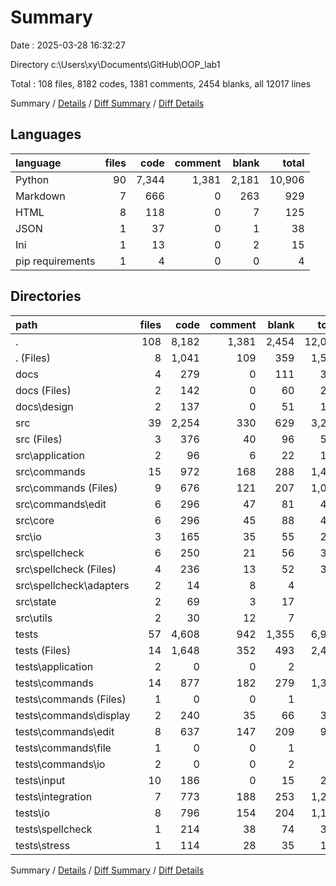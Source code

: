 # Summary

Date : 2025-03-28 16:32:27

Directory c:\\Users\\xy\\Documents\\GitHub\\OOP_lab1

Total : 108 files,  8182 codes, 1381 comments, 2454 blanks, all 12017 lines

Summary / [Details](details.md) / [Diff Summary](diff.md) / [Diff Details](diff-details.md)

## Languages
| language | files | code | comment | blank | total |
| :--- | ---: | ---: | ---: | ---: | ---: |
| Python | 90 | 7,344 | 1,381 | 2,181 | 10,906 |
| Markdown | 7 | 666 | 0 | 263 | 929 |
| HTML | 8 | 118 | 0 | 7 | 125 |
| JSON | 1 | 37 | 0 | 1 | 38 |
| Ini | 1 | 13 | 0 | 2 | 15 |
| pip requirements | 1 | 4 | 0 | 0 | 4 |

## Directories
| path | files | code | comment | blank | total |
| :--- | ---: | ---: | ---: | ---: | ---: |
| . | 108 | 8,182 | 1,381 | 2,454 | 12,017 |
| . (Files) | 8 | 1,041 | 109 | 359 | 1,509 |
| docs | 4 | 279 | 0 | 111 | 390 |
| docs (Files) | 2 | 142 | 0 | 60 | 202 |
| docs\\design | 2 | 137 | 0 | 51 | 188 |
| src | 39 | 2,254 | 330 | 629 | 3,213 |
| src (Files) | 3 | 376 | 40 | 96 | 512 |
| src\\application | 2 | 96 | 6 | 22 | 124 |
| src\\commands | 15 | 972 | 168 | 288 | 1,428 |
| src\\commands (Files) | 9 | 676 | 121 | 207 | 1,004 |
| src\\commands\\edit | 6 | 296 | 47 | 81 | 424 |
| src\\core | 6 | 296 | 45 | 88 | 429 |
| src\\io | 3 | 165 | 35 | 55 | 255 |
| src\\spellcheck | 6 | 250 | 21 | 56 | 327 |
| src\\spellcheck (Files) | 4 | 236 | 13 | 52 | 301 |
| src\\spellcheck\\adapters | 2 | 14 | 8 | 4 | 26 |
| src\\state | 2 | 69 | 3 | 17 | 89 |
| src\\utils | 2 | 30 | 12 | 7 | 49 |
| tests | 57 | 4,608 | 942 | 1,355 | 6,905 |
| tests (Files) | 14 | 1,648 | 352 | 493 | 2,493 |
| tests\\application | 2 | 0 | 0 | 2 | 2 |
| tests\\commands | 14 | 877 | 182 | 279 | 1,338 |
| tests\\commands (Files) | 1 | 0 | 0 | 1 | 1 |
| tests\\commands\\display | 2 | 240 | 35 | 66 | 341 |
| tests\\commands\\edit | 8 | 637 | 147 | 209 | 993 |
| tests\\commands\\file | 1 | 0 | 0 | 1 | 1 |
| tests\\commands\\io | 2 | 0 | 0 | 2 | 2 |
| tests\\input | 10 | 186 | 0 | 15 | 201 |
| tests\\integration | 7 | 773 | 188 | 253 | 1,214 |
| tests\\io | 8 | 796 | 154 | 204 | 1,154 |
| tests\\spellcheck | 1 | 214 | 38 | 74 | 326 |
| tests\\stress | 1 | 114 | 28 | 35 | 177 |

Summary / [Details](details.md) / [Diff Summary](diff.md) / [Diff Details](diff-details.md)
